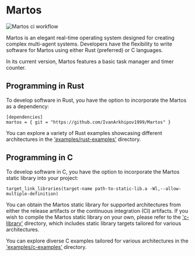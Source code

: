 # Martos
![Martos ci workflow](https://github.com/IvanArkhipov1999/Martos/actions/workflows/rust.yml/badge.svg)

Martos is an elegant real-time operating system designed for creating complex multi-agent systems. 
Developers have the flexibility to write software for Martos using either Rust (preferred) or C languages.

In its current version, Martos features a basic task manager and timer counter.

## Programming in Rust
To develop software in Rust, you have the option to incorporate the Martos as a dependency:
```
[dependencies]
martos = { git = "https://github.com/IvanArkhipov1999/Martos" }
```

You can explore a variety of Rust examples showcasing different architectures in the ['examples/rust-examples'](https://github.com/IvanArkhipov1999/Martos/tree/main/examples/rust-examples) directory.

## Programming in C
To develop software in C, you have the option to incorporate the Martos static library into your project:
```
target_link_libraries(target-name path-to-static-lib.a -Wl,--allow-multiple-definition)
```

You can obtain the Martos static library for supported architectures from either the release artifacts or the continuous integration (CI) artifacts.
If you wish to compile the Martos static library on your own, please refer to the ['c-library'](https://github.com/IvanArkhipov1999/Martos/tree/main/c-library) directory, 
which includes static library targets tailored for various architectures.

You can explore diverse C examples tailored for various architectures in the ['examples/c-examples'](https://github.com/IvanArkhipov1999/Martos/tree/main/examples/c-examples) directory.
